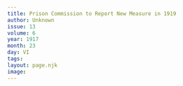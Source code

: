 ```yaml
---
title: Prison Commission to Report New Measure in 1919
author: Unknown
issue: 13
volume: 6
year: 1917
month: 23
day: VI
tags:
layout: page.njk
image:
---
```





